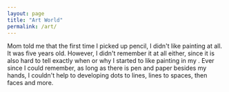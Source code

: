 ```yaml
---
layout: page
title: "Art World"
permalink: /art/
---
```


Mom told me that the first time I picked up pencil, I didn't like painting at all. It was five years old. However, I didn't remember it at all either, since it is also hard to tell exactly when or why I started to like painting in my . Ever since I could remember, as long as there is pen and paper besides my hands, I couldn't help to developing dots to lines, lines to spaces, then faces and more.



